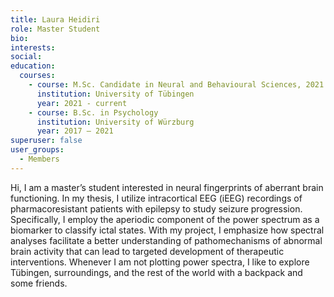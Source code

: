 ```yaml
---
title: Laura Heidiri
role: Master Student
bio:
interests:
social:
education:
  courses:
    - course: M.Sc. Candidate in Neural and Behavioural Sciences, 2021 
      institution: University of Tübingen
      year: 2021 - current
    - course: B.Sc. in Psychology
      institution: University of Würzburg
      year: 2017 – 2021
superuser: false
user_groups:
  - Members
---
```

Hi, I am a master’s student interested in neural fingerprints of aberrant brain functioning. In my thesis, I utilize intracortical EEG (iEEG) recordings of pharmacoresistant patients with epilepsy to study seizure progression. Specifically, I employ the aperiodic component of the power spectrum as a biomarker to classify ictal states. With my project, I emphasize how spectral analyses facilitate a better understanding of pathomechanisms of abnormal brain activity that can lead to targeted development of therapeutic interventions.
Whenever I am not plotting power spectra, I like to explore Tübingen, surroundings, and the rest of the world with a backpack and some friends. 
